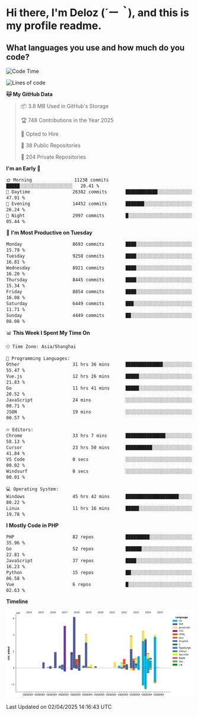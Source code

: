 # **Hi there, I'm Deloz (*´ー｀*), and this is my profile readme.**

## **What languages you use and how much do you code?**

<!--START_SECTION:waka-->
![Code Time](http://img.shields.io/badge/Code%20Time-6%2C053%20hrs%2044%20mins-blue)

![Lines of code](https://img.shields.io/badge/From%20Hello%20World%20I%27ve%20Written-50.2%20million%20lines%20of%20code-blue)

**🐱 My GitHub Data** 

> 📦 3.8 MB Used in GitHub's Storage 
 > 
> 🏆 748 Contributions in the Year 2025
 > 
> 💼 Opted to Hire
 > 
> 📜 38 Public Repositories 
 > 
> 🔑 204 Private Repositories 
 > 
**I'm an Early 🐤** 

```text
🌞 Morning                11238 commits       █████░░░░░░░░░░░░░░░░░░░░   20.41 % 
🌆 Daytime                26382 commits       ████████████░░░░░░░░░░░░░   47.91 % 
🌃 Evening                14452 commits       ███████░░░░░░░░░░░░░░░░░░   26.24 % 
🌙 Night                  2997 commits        █░░░░░░░░░░░░░░░░░░░░░░░░   05.44 % 
```
📅 **I'm Most Productive on Tuesday** 

```text
Monday                   8693 commits        ████░░░░░░░░░░░░░░░░░░░░░   15.79 % 
Tuesday                  9258 commits        ████░░░░░░░░░░░░░░░░░░░░░   16.81 % 
Wednesday                8921 commits        ████░░░░░░░░░░░░░░░░░░░░░   16.20 % 
Thursday                 8445 commits        ████░░░░░░░░░░░░░░░░░░░░░   15.34 % 
Friday                   8854 commits        ████░░░░░░░░░░░░░░░░░░░░░   16.08 % 
Saturday                 6449 commits        ███░░░░░░░░░░░░░░░░░░░░░░   11.71 % 
Sunday                   4449 commits        ██░░░░░░░░░░░░░░░░░░░░░░░   08.08 % 
```


📊 **This Week I Spent My Time On** 

```text
🕑︎ Time Zone: Asia/Shanghai

💬 Programming Languages: 
Other                    31 hrs 36 mins      ██████████████░░░░░░░░░░░   55.47 % 
Vue.js                   12 hrs 26 mins      █████░░░░░░░░░░░░░░░░░░░░   21.83 % 
Go                       11 hrs 41 mins      █████░░░░░░░░░░░░░░░░░░░░   20.52 % 
JavaScript               24 mins             ░░░░░░░░░░░░░░░░░░░░░░░░░   00.71 % 
JSON                     19 mins             ░░░░░░░░░░░░░░░░░░░░░░░░░   00.57 % 

🔥 Editors: 
Chrome                   33 hrs 7 mins       ███████████████░░░░░░░░░░   58.13 % 
Cursor                   23 hrs 50 mins      ██████████░░░░░░░░░░░░░░░   41.84 % 
VS Code                  0 secs              ░░░░░░░░░░░░░░░░░░░░░░░░░   00.02 % 
Windsurf                 0 secs              ░░░░░░░░░░░░░░░░░░░░░░░░░   00.01 % 

💻 Operating System: 
Windows                  45 hrs 42 mins      ████████████████████░░░░░   80.22 % 
Linux                    11 hrs 16 mins      █████░░░░░░░░░░░░░░░░░░░░   19.78 % 
```

**I Mostly Code in PHP** 

```text
PHP                      82 repos            █████████░░░░░░░░░░░░░░░░   35.96 % 
Go                       52 repos            ██████░░░░░░░░░░░░░░░░░░░   22.81 % 
JavaScript               37 repos            ████░░░░░░░░░░░░░░░░░░░░░   16.23 % 
Python                   15 repos            ██░░░░░░░░░░░░░░░░░░░░░░░   06.58 % 
Vue                      6 repos             █░░░░░░░░░░░░░░░░░░░░░░░░   02.63 % 
```



**Timeline**

![Lines of Code chart](https://raw.githubusercontent.com/deloz/deloz/main/assets/bar_graph.png)


 Last Updated on 02/04/2025 14:16:43 UTC
<!--END_SECTION:waka-->
